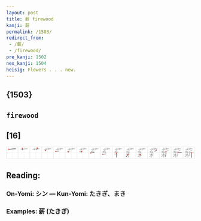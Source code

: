 ```yaml
---
layout: post
title: 薪 firewood
kanji: 薪
permalink: /1503/
redirect_from:
 - /薪/
 - /firewood/
pre_kanji: 1502
nex_kanji: 1504
heisig: Flowers . . . new.
---
```


## {1503}

## `firewood`

## [16]

<div class="stroke"><img src="../images/E896AA.png" /></div>

## Reading:

### On-Yomi: シン &mdash; Kun-Yomi: たきぎ、まき

### Examples: 薪 (たきぎ)

